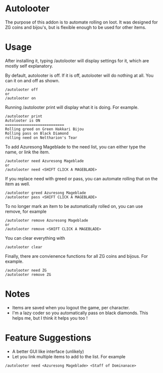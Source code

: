 Autolooter
==========

The purpose of this addon is to automate rolling on loot. It was designed for ZG coins and bijou's, but is flexible
enough to be used for other items.

Usage
=====

After installing it, typing /autolooter will display settings for it, which are mostly self explanatory.

By default, autolooter is off. If it is off, autolooter will do nothing at all. You can it on and off as shown.

```
/autolooter off
or
/autolooter on
```

Running /autolooter print will display what it is doing. For example.

```
/autolooter print
Autolooter is ON
===========================
Rolling greed on Green Hakkari Bijou
Rolling pass on Black Diamond
rolling need on Neltharion's Tear
```

To add Azuresong Mageblade to the need list, you can either type the name, or link the item.

```
/autolooter need Azuresong Mageblade
or
/autolooter need <SHIFT CLICK A MAGEBLADE>
```

If you replace need with greed or pass, you can automate rolling that on the item as well.

```
/autolooter greed Azuresong Mageblade
/autolooter pass <SHIFT CLICK A MAGEBLADE>
```

To no longer mark an item to be automatically rolled on, you can use remove, for example

```
/autolooter remove Azuresong Mageblade
or
/autolooter remove <SHIFT CLICK A MAGEBLADE>
```

You can clear everything with

```
/autolooter clear
```

Finally, there are convienence functions for all ZG coins and bijous. For example.

```
/autolooter need ZG
/autolooter remove ZG
```

Notes
=====

- Items are saved when you logout the game, per character.
- I'm a lazy coder so you automatically pass on black diamonds. This helps me, but I think it helps you too !

Feature Suggestions
===================

- A better GUI like interface (unlikely)
- Let you link multiple items to add to the list. For example

```
/autolooter need <Azuresong Mageblade> <Staff of Dominanace>
```